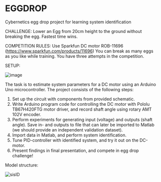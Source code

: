 # EGGDROP
Cybernetics egg drop project for learning system identification

CHALLENGE:
Lower an Egg from 20cm height to the ground without breaking the egg. Fastest time wins. 

COMPETITION RULES:
Use Sparkfun DC motor ROB-11696 (https://www.sparkfun.com/products/11696)
You can break as many eggs as you like while training.
You have three attempts in the competition.

SETUP:

![image](https://user-images.githubusercontent.com/78421762/131328160-02fde334-3e22-4bac-aa96-b582d948aa07.png)


The task is to estimate system parameters for a DC motor using an Arduino Uno microcontroller. The project consists of the following steps:
1) Set up the circuit with components from provided schematic.
2) Write Arduino program code for controlling the DC motor with Pololu TB67H420FTG motor driver, and record shaft angle using rotary AMT 102V encoder.
2) Perform experiments for generating input (voltage) and outputs (shaft angle). Save in- and outputs to file that can later be imported to Matlab (we should provide an independent validation dataset).
3) Import data in Matlab, and perform system identification.
4) Tune PID-controller with identified system, and try it out on the DC-motor.
5) Present findings in final presentation, and compete in egg drop challenge!

Model structure:

![sisID](https://user-images.githubusercontent.com/78421762/186128136-da18a0d2-cd17-4c4b-813f-32da16243a2e.PNG)
